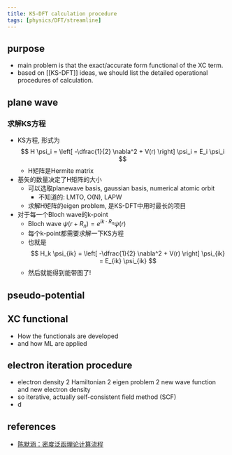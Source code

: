 ```yaml
---
title: KS-DFT calculation procedure
tags: [physics/DFT/streamline]
---
```



## purpose
- main problem is that the exact/accurate form functional of the XC term.
- based on [[KS-DFT]] ideas, we should list the detailed operational procedures of calculation.

## plane wave

### 求解KS方程
- KS方程, 形式为
		$$ H \psi_i = \left[ -\dfrac{1}{2} \nabla^2 + V(r) \right] \psi_i = E_i \psi_i $$
	- H矩阵是Hermite matrix
- 基矢的数量决定了H矩阵的大小
	- 可以选取planewave basis, gaussian basis, numerical atomic orbit
		- 不知道的: LMTO, O(N), LAPW
	- 求解H矩阵的eigen problem, 是KS-DFT中用时最长的项目
- 对于每一个Bloch wave的k-point
	- Bloch wave $\psi(r+R_n) = e^{i k \cdot R_n} \psi(r)$
	- 每个k-point都需要求解一下KS方程
	- 也就是
		$$ H_k \psi_{ik} = \left[ -\dfrac{1}{2} \nabla^2 + V(r) \right] \psi_{ik} = E_{ik} \psi_{ik} $$
	- 然后就能得到能带图了!



## pseudo-potential




## XC functional
- How the functionals are developed
- and how ML are applied




## electron iteration procedure
- electron density 2 Hamiltonian 2 eigen problem 2 new wave function and new electron density
- so iterative, actually self-consistent field method (SCF)
- d



## references
- [陈默涵：密度泛函理论计算流程](https://www.bilibili.com/video/BV1GU4y1r7RA)


